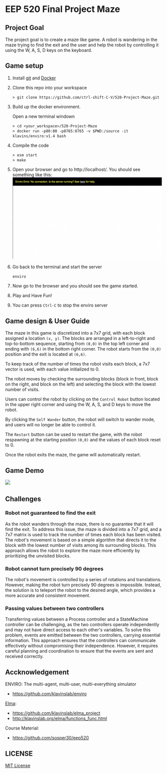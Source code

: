 # EEP 520 Final Project Maze

## Project Goal
The project goal is to create a maze like game. A robot is wandering in the maze trying to find the exit and the user and help the robot by controlling it using the W, A, S, D keys on the keyboard.

## Game setup
1. Install [git](https://git-scm.com/) and [Docker](https://www.docker.com/)
2. Clone this repo into your workspace
    ```
    > git clone https://github.com/ctrl-shift-C-V/520-Project-Maze.git
    ```
3. Build up the docker environment. 

    Open a new terminal windown

    ```
    > cd <your_workspace>/520-Project-Maze
    > docker run -p80:80 -p8765:8765 -v $PWD:/source -it klavins/enviro:v1.4 bash
    ```
4. Compile the code
    ```
    > esm start
    > make
    ```
5. Open your browser and go to http://localhost/. You should see something like this: ![Game image](studio/game_example.png)

6. Go back to the terminal and start the server
    ```
    enviro
    ```
7. Now go to the browser and you should see the game started. 
8. Play and Have Fun!
9. You can press `Ctrl-C` to stop the enviro server

## Game design & User Guide
The maze in this game is discretized into a 7x7 grid, with each block assigned a location `(x, y)`. The blocks are arranged in a left-to-right and top-to-bottom sequence, starting from `(0,0)` in the top left corner and ending with `(6,6)` in the bottom right corner. The robot starts from the `(0,0)` position and the exit is located at `(6,6)`.

To keep track of the number of times the robot visits each block, a 7x7 vector is used, with each value initialized to 0.

The robot moves by checking the surrounding blocks (block in front, block on the right, and block on the left) and selecting the block with the lowest number of visits.

Users can control the robot by clicking on the `Control Robot` button located in the upper right corner and using the W, A, S, and D keys to move the robot.

By clicking the `Self Wander` button, the robot will switch to wander mode, and users will no longer be able to control it.

The `Restart` button can be used to restart the game, with the robot respawning at the starting position `(0,0)` and the values of each block reset to 0.

Once the robot exits the maze, the game will automatically restart.

## Game Demo
![](studio/game_demo.gif)

## Challenges
### Robot not guaranteed to find the exit

As the robot wanders through the maze, there is no guarantee that it will find the exit. To address this issue, the maze is divided into a 7x7 grid, and a 7x7 matrix is used to track the number of times each block has been visited. The robot's movement is based on a simple algorithm that directs it to the block with the lowest number of visits among its surrounding blocks. This approach allows the robot to explore the maze more efficiently by prioritizing the unvisited blocks.

### Robot cannot turn precisely 90 degrees

The robot's movement is controlled by a series of rotations and translations. However, making the robot turn precisely 90 degrees is impossible. Instead, the solution is to teleport the robot to the desired angle, which provides a more accurate and consistent movement.

### Passing values between two controllers

Transferring values between a Process controller and a StateMachine controller can be challenging, as the two controllers operate independently and may not have direct access to each other's variables. To solve this problem, events are emitted between the two controllers, carrying essential information. This approach ensures that the controllers can communicate effectively without compromising their independence. However, it requires careful planning and coordination to ensure that the events are sent and received correctly.

## Accknowledgement

ENVIRO: The multi-agent, multi-user, multi-everything simulator
- https://github.com/klavinslab/enviro

[Elma](http://klavinslab.org/elma/):
- https://github.com/klavinslab/elma_project
- http://klavinslab.org/elma/functions_func.html

Course Material:
- https://github.com/sosper30/eep520

## LICENSE
[MIT License](/LICENSE)